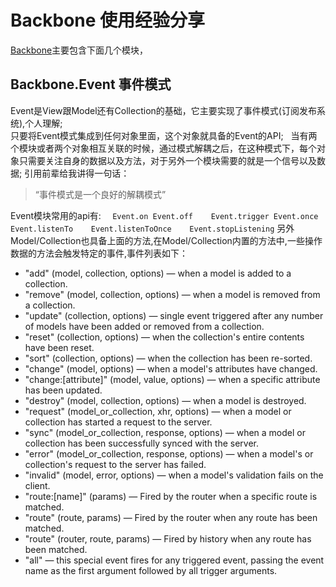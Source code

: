 # Backbone 使用经验分享
[Backbone](http://backbonejs.org/#Events-catalog)主要包含下面几个模块，
## Backbone.Event 事件模式
Event是View跟Model还有Collection的基础，它主要实现了事件模式(订阅发布系统),个人理解;  
只要将Event模式集成到任何对象里面，这个对象就具备的Event的API;   
当有两个模块或者两个对象相互关联的时候，通过模式解耦之后，在这种模式下，每个对象只需要关注自身的数据以及方法，对于另外一个模块需要的就是一个信号以及数据;
引用前辈给我讲得一句话：  
>“事件模式是一个良好的解耦模式”

Event模块常用的api有:
`   Event.on
    Event.off
    Event.trigger
    Event.once
    Event.listenTo
    Event.listenToOnce
    Event.stopListening
    `
另外Model/Collection也具备上面的方法,在Model/Collection内置的方法中,一些操作数据的方法会触发特定的事件,事件列表如下：

+ "add" (model, collection, options) — when a model is added to a collection.
+ "remove" (model, collection, options) — when a model is removed from a collection.
+ "update" (collection, options) — single event triggered after any number of models have been added or removed from a collection.
+ "reset" (collection, options) — when the collection's entire contents have been reset.
+ "sort" (collection, options) — when the collection has been re-sorted.
+ "change" (model, options) — when a model's attributes have changed.
+ "change:[attribute]" (model, value, options) — when a specific attribute has been updated.
+ "destroy" (model, collection, options) — when a model is destroyed.
+ "request" (model_or_collection, xhr, options) — when a model or collection has started a request to the server.
+ "sync" (model_or_collection, response, options) — when a model or collection has been successfully synced with the server.
+ "error" (model_or_collection, response, options) — when a model's or collection's request to the server has failed.
+ "invalid" (model, error, options) — when a model's validation fails on the client.
+ "route:[name]" (params) — Fired by the router when a specific route is matched.
+ "route" (route, params) — Fired by the router when any route has been matched.
+ "route" (router, route, params) — Fired by history when any route has been matched.
+ "all" — this special event fires for any triggered event, passing the event name as the first argument followed by all trigger arguments.
